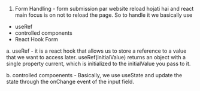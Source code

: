 1. Form Handling - form submission par website reload hojati hai and react main focus is on not to reload the page. So to handle it we basically use
- useRef
- controlled components
- React Hook Form

a. useRef - it is a react hook that allows us to store a reference to a value that we want to access later. 
useRef(initialValue) returns an object with a single property current, which is initialized to the initialValue you pass to it.

b. controlled compoenents - Basically, we use useState and update the state through the onChange event of the input field.

